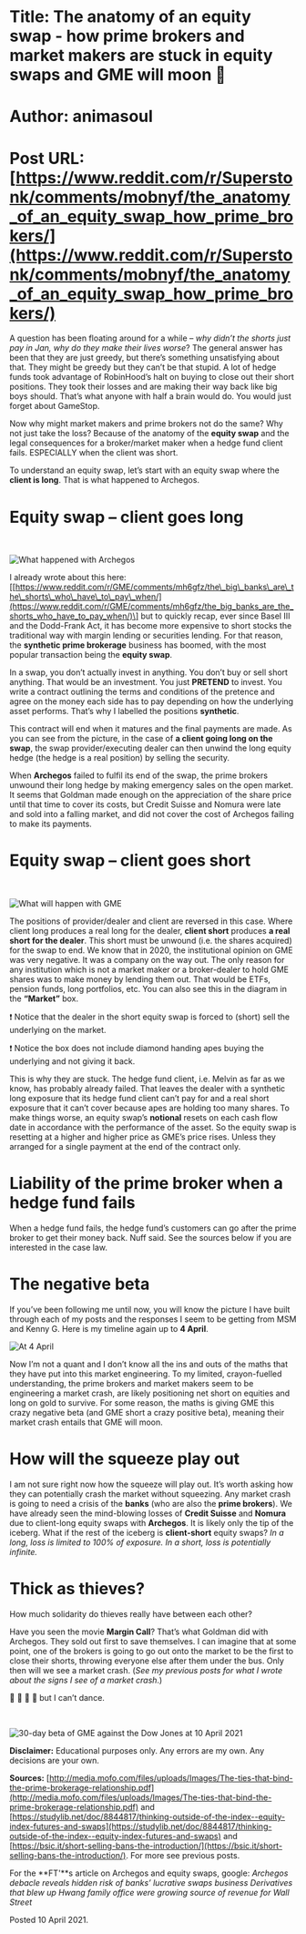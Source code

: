 # Title: The anatomy of an equity swap - how prime brokers and market makers are stuck in equity swaps and GME will moon 🚀
# Author: animasoul
# Post URL: [https://www.reddit.com/r/Superstonk/comments/mobnyf/the_anatomy_of_an_equity_swap_how_prime_brokers/](https://www.reddit.com/r/Superstonk/comments/mobnyf/the_anatomy_of_an_equity_swap_how_prime_brokers/)


A question has been floating around for a while – *why didn’t the shorts just pay in Jan, why do they make their lives worse*? The general answer has been that they are just greedy, but there’s something unsatisfying about that. They might be greedy but they can’t be that stupid. A lot of hedge funds took advantage of RobinHood’s halt on buying to close out their short positions. They took their losses and are making their way back like big boys should. That’s what anyone with half a brain would do. You would just forget about GameStop.

Now why might market makers and prime brokers not do the same? Why not just take the loss? Because of the anatomy of the **equity swap** and the legal consequences for a broker/market maker when a hedge fund client fails. ESPECIALLY when the client was short.

To understand an equity swap, let’s start with an equity swap where the **client is long**. That is what happened to Archegos.

# Equity swap – client goes long

&#x200B;

![What happened with Archegos  ](https://preview.redd.it/sk9wrycgdes61.png?width=1724&format=png&auto=webp&s=4b4aacda17d1976ca70549a55e1caf0567f010b4)

I already wrote about this here: \[[https://www.reddit.com/r/GME/comments/mh6gfz/the\_big\_banks\_are\_the\_shorts\_who\_have\_to\_pay\_when/](https://www.reddit.com/r/GME/comments/mh6gfz/the_big_banks_are_the_shorts_who_have_to_pay_when/)\] but to quickly recap, ever since Basel III and the Dodd-Frank Act, it has become more expensive to short stocks the traditional way with margin lending or securities lending. For that reason, the **synthetic prime brokerage** business has boomed, with the most popular transaction being the **equity swap**.

In a swap, you don’t actually invest in anything. You don’t buy or sell short anything. That would be an investment. You just **PRETEND** to invest. You write a contract outlining the terms and conditions of the pretence and agree on the money each side has to pay depending on how the underlying asset performs. That’s why I labelled the positions **synthetic**.

This contract will end when it matures and the final payments are made. As you can see from the picture, in the case of **a client going long on the swap**, the swap provider/executing dealer can then unwind the long equity hedge (the hedge is a real position) by selling the security.

When **Archegos** failed to fulfil its end of the swap, the prime brokers unwound their long hedge by making emergency sales on the open market. It seems that Goldman made enough on the appreciation of the share price until that time to cover its costs, but Credit Suisse and Nomura were late and sold into a falling market, and did not cover the cost of Archegos failing to make its payments.

# Equity swap – client goes short

&#x200B;

![What will happen with GME](https://preview.redd.it/8wi06w78ees61.png?width=1725&format=png&auto=webp&s=a62f72c37e64ec8d3cd4a9274a6db85650cb90bb)

The positions of provider/dealer and client are reversed in this case. Where client long produces a real long for the dealer, **client short** produces **a real short for the dealer**. This short must be unwound (i.e. the shares acquired) for the swap to end. We know that in 2020, the institutional opinion on GME was very negative. It was a company on the way out. The only reason for any institution which is not a market maker or a broker-dealer to hold GME shares was to make money by lending them out. That would be ETFs, pension funds, long portfolios, etc. You can also see this in the diagram in the **“Market”** box.

❗  Notice that the dealer in the short equity swap is forced to (short) sell the underlying on the market.

❗  Notice the box does not include diamond handing apes buying the underlying and not giving it back.

This is why they are stuck. The hedge fund client, i.e. Melvin as far as we know, has probably already failed. That leaves the dealer with a synthetic long exposure that its hedge fund client can’t pay for and a real short exposure that it can’t cover because apes are holding too many shares. To make things worse, an equity swap’s **notional** resets on each cash flow date in accordance with the performance of the asset. So the equity swap is resetting at a higher and higher price as GME’s price rises. Unless they arranged for a single payment at the end of the contract only.

# Liability of the prime broker when a hedge fund fails

When a hedge fund fails, the hedge fund’s customers can go after the prime broker to get their money back. Nuff said. See the sources below if you are interested in the case law.

# The negative beta

If you’ve been following me until now, you will know the picture I have built through each of my posts and the responses I seem to be getting from MSM and Kenny G. Here is my timeline again up to **4 April**.

![At 4 April](https://preview.redd.it/ntimw2svees61.png?width=838&format=png&auto=webp&s=d7cf874799dee6b1a4591e72eaae3d07eca64d67)

Now I’m not a quant and I don’t know all the ins and outs of the maths that they have put into this market engineering. To my limited, crayon-fuelled understanding, the prime brokers and market makers seem to be engineering a market crash, are likely positioning net short on equities and long on gold to survive. For some reason, the maths is giving GME this crazy negative beta (and GME short a crazy positive beta), meaning their market crash entails that GME will moon.

# How will the squeeze play out

I am not sure right now how the squeeze will play out. It’s worth asking how they can potentially crash the market without squeezing. Any market crash is going to need a crisis of the **banks** (who are also the **prime brokers**). We have already seen the mind-blowing losses of **Credit Suisse** and **Nomura** due to client-long equity swaps with **Archegos**. It is likely only the tip of the iceberg. What if the rest of the iceberg is **client-short** equity swaps? *In a long, loss is limited to 100% of exposure. In a short, loss is potentially infinite.*

# Thick as thieves?

How much solidarity do thieves really have between each other?

Have you seen the movie **Margin Call**? That’s what Goldman did with Archegos. They sold out first to save themselves. I can imagine that at some point, one of the brokers is going to go out onto the market to be the first to close their shorts, throwing everyone else after them under the bus. Only then will we see a market crash. (*See my previous posts for what I wrote about the signs I see of a market crash*.)

🚀 🚀 🚀 🚀 but I can’t dance.

&#x200B;

![30-day beta of GME against the Dow Jones at 10 April 2021](https://preview.redd.it/gsl0gkwafes61.png?width=761&format=png&auto=webp&s=91d8cd46f7eebaec64e0b2b0b78761cb72dd9004)

**Disclaimer:** Educational purposes only. Any errors are my own. Any decisions are your own.

**Sources:** [http://media.mofo.com/files/uploads/Images/The-ties-that-bind-the-prime-brokerage-relationship.pdf](http://media.mofo.com/files/uploads/Images/The-ties-that-bind-the-prime-brokerage-relationship.pdf) and [https://studylib.net/doc/8844817/thinking-outside-of-the-index--equity-index-futures-and-swaps](https://studylib.net/doc/8844817/thinking-outside-of-the-index--equity-index-futures-and-swaps) and [https://bsic.it/short-selling-bans-the-introduction/](https://bsic.it/short-selling-bans-the-introduction/). For more see previous posts.

For the \*\*FT'\*\*s article on Archegos and equity swaps, google:  *Archegos debacle reveals hidden risk of banks’ lucrative swaps business Derivatives that blew up Hwang family office were growing source of revenue for Wall Street*

Posted 10 April 2021.